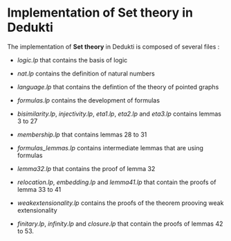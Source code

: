 # Implementation of Set theory in Dedukti

The implementation of __Set theory__ in Dedukti is composed of several files :

- *logic.lp* that contains the basis of logic

 - *nat.lp* contains the definition of natural numbers

- *language.lp* that contains the defintion of the theory of pointed graphs

- *formulas.lp* contains the development of formulas

- *bisimilarity.lp*, *injectivity.lp*, *eta1.lp*, *eta2.lp* and *eta3.lp* contains lemmas 3 to 27

- *membership.lp* that contains lemmas 28 to 31

- *formulas_lemmas.lp* contains intermediate lemmas that are using formulas

- *lemma32.lp* that contains the proof of lemma 32

- *relocation.lp*, *embedding.lp* and *lemma41.lp* that contain the proofs of lemma 33 to 41

- *weakextensionality.lp* contains the proofs of the theorem prooving weak extensionality

- *finitary.lp*, *infinity.lp* and *closure.lp* that contain the proofs of lemmas 42 to 53.
